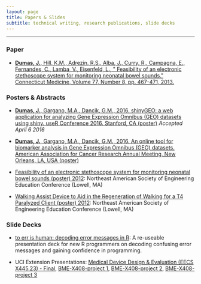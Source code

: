 ```yaml
---
layout: page
title: Papers & Slides
subtitle: technical writing, research publications, slide decks
---
```


---------------

### Paper

* [**Dumas, J.**, Hill, K.M., Adrezin, R.S., Alba, J., Curry, R., Campagna, E., Fernandes, C., Lamba, V., Eisenfeld, L., " Feasibility of an electronic stethoscope system for monitoring neonatal bowel sounds." Connecticut Medicine, Volume 77, Number 8, pp. 467-471, 2013.](http://www.ncbi.nlm.nih.gov/pubmed/24156174)

### Posters & Abstracts

* [**Dumas, J.**, Gargano, M.A., Dancik, G.M., 2016. shinyGEO: a web application for analyzing Gene Expression Omnibus (GEO) datasets using shiny. useR Conference 2016. Stanford, CA (poster)](https://github.com/jasdumas/jasdumas.github.io/blob/oldsite/shinyGEO_useR_2016.docx)    *Accepted April 6 2016*

* [**Dumas, J.**, Gargano, M.A., Dancik, G.M., 2016. An online tool for biomarker analysis in Gene Expression Omnibus (GEO)
datasets. American Association for Cancer Research Annual Meeting, New Orleans, LA, USA (poster)](http://www.abstractsonline.com/Plan/ViewAbstract.aspx?mID=4017&sKey=b710c4a6-fafb-4546-a4ef-94ef72d93639&cKey=0243e952-bd00-4008-84b0-53222a594ee9&mKey=1d10d749-4b6a-4ab3-bcd4-f80fb1922267)

* [Feasibility of an electronic stethoscope system for monitoring neonatal bowel sounds (poster) 2012](http://asee-ne.org/proceedings/2012/SP_3587.pdf): Northeast American Society of Engineering Education Conference (Lowell, MA)

* [Walking Assist Device to Aid in the Regeneration of Walking for a T4 Paralyzed Client (poster) 2012](http://asee-ne.org/proceedings/2012/SP_3622.pdf): Northeast American Society of Engineering Education Conference (Lowell, MA)

### Slide Decks

* [to err is human: decoding error messages in R](http://rpubs.com/jasdumas/to-err): A re-useable presentation deck for new R programmers on decoding confusing error messages and gaining confidence in programming.

* UCI Extension Presentations: [Medical Device Design &amp; Evaluation (EECS X445.23) - Final](http://prezi.com/6bkt7iwwci41/?utm_campaign=share&utm_medium=copy&rc=ex0share), [BME-X408-project 1](http://prezi.com/sy11bqnub5np/?utm_campaign=share&utm_medium=copy&rc=ex0share), [BME-X408-project 2](http://prezi.com/cqe2z4mmxvnp/?utm_campaign=share&utm_medium=copy&rc=ex0share), [BME-X408-project 3](http://prezi.com/6k7v4vwj1qco/?utm_campaign=share&utm_medium=copy&rc=ex0share)
